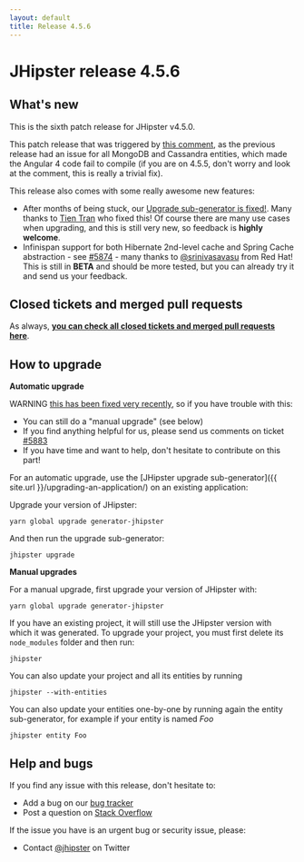 ```yaml
---
layout: default
title: Release 4.5.6
---
```


JHipster release 4.5.6
==================

What's new
----------

This is the sixth patch release for JHipster v4.5.0.

This patch release that was triggered by [this comment](https://github.com/jhipster/generator-jhipster/commit/bdc77898d184c2ad9a1b1d4acc8acf40aadc0431#commitcomment-22724306), as the previous release had an issue for all MongoDB and Cassandra entities, which made the Angular 4 code fail to compile (if you are on 4.5.5, don't worry and look at the comment, this is really a trivial fix).

This release also comes with some really awesome new features:

- After months of being stuck, our [Upgrade sub-generator is fixed!](https://github.com/jhipster/generator-jhipster/pull/5966). Many thanks to [Tien Tran](https://github.com/tientq) who fixed this! Of course there are many use cases when upgrading, and this is still very new, so feedback is **highly welcome**.
- Infinispan support for both Hibernate 2nd-level cache and Spring Cache abstraction - see [#5874](https://github.com/jhipster/generator-jhipster/issues/5874) - many thanks to [@srinivasavasu](https://twitter.com/srinivasavasu) from Red Hat! This is still in **BETA** and should be more tested, but you can already try it and send us your feedback.

Closed tickets and merged pull requests
------------
As always, __[you can check all closed tickets and merged pull requests here](https://github.com/jhipster/generator-jhipster/issues?q=milestone%3A4.5.6+is%3Aclosed)__.

How to upgrade
------------

**Automatic upgrade**

WARNING [this has been fixed very recently](https://github.com/jhipster/generator-jhipster/pull/5966), so if you have trouble with this:

- You can still do a "manual upgrade" (see below)
- If you find anything helpful for us, please send us comments on ticket [#5883](https://github.com/jhipster/generator-jhipster/issues/5883)
- If you have time and want to help, don't hesitate to contribute on this part!

For an automatic upgrade, use the [JHipster upgrade sub-generator]({{ site.url }}/upgrading-an-application/) on an existing application:

Upgrade your version of JHipster:

```
yarn global upgrade generator-jhipster
```

And then run the upgrade sub-generator:

```
jhipster upgrade
```

**Manual upgrades**

For a manual upgrade, first upgrade your version of JHipster with:

```
yarn global upgrade generator-jhipster
```

If you have an existing project, it will still use the JHipster version with which it was generated.
To upgrade your project, you must first delete its `node_modules` folder and then run:

```
jhipster
```

You can also update your project and all its entities by running

```
jhipster --with-entities
```

You can also update your entities one-by-one by running again the entity sub-generator, for example if your entity is named _Foo_

```
jhipster entity Foo
```

Help and bugs
--------------

If you find any issue with this release, don't hesitate to:

- Add a bug on our [bug tracker](https://github.com/jhipster/generator-jhipster/issues?state=open)
- Post a question on [Stack Overflow](http://stackoverflow.com/tags/jhipster/info)

If the issue you have is an urgent bug or security issue, please:

- Contact [@jhipster](https://twitter.com/jhipster) on Twitter
